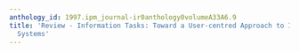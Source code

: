 ```yaml
---
anthology_id: 1997.ipm_journal-ir0anthology0volumeA33A6.9
title: 'Review - Information Tasks: Toward a User-centred Approach to Information
  Systems'
---
```

